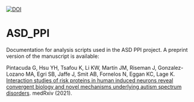 <!-- badges: start -->
[![DOI](https://zenodo.org/badge/490042485.svg)](https://zenodo.org/badge/latestdoi/490042485)
<!-- badges: end -->

# ASD_PPI
Documentation for analysis scripts used in the ASD PPI project. A preprint version of the manuscript is available:

Pintacuda G, Hsu YH, Tsafou K, Li KW, Martín JM, Riseman J, Gonzalez-Lozano MA, Egri SB, Jaffe J, Smit AB, Fornelos N, Eggan KC, Lage K. [Interaction studies of risk proteins in human induced neurons reveal convergent biology and novel mechanisms underlying autism spectrum disorders](https://doi.org/10.1101/2021.10.07.21264575). medRxiv (2021).
